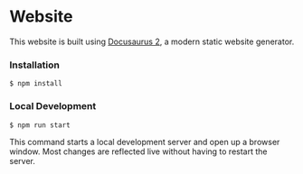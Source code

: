 # Website

This website is built using [Docusaurus 2](https://v2.docusaurus.io/), a modern static website generator.

### Installation

```
$ npm install
```

### Local Development

```
$ npm run start
```

This command starts a local development server and open up a browser window. Most changes are reflected live without having to restart the server.
